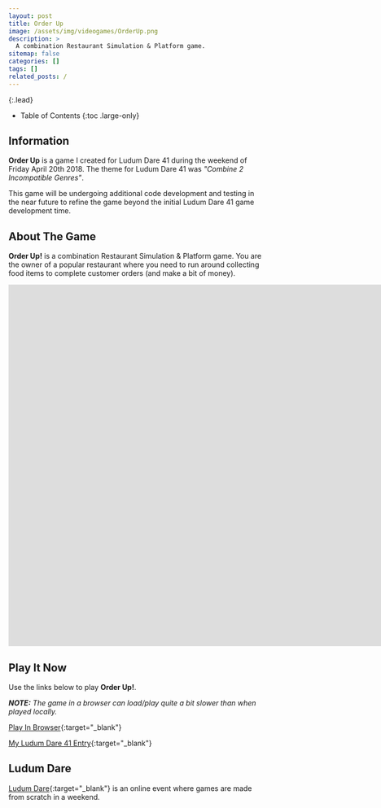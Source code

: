 ```yaml
---
layout: post
title: Order Up
image: /assets/img/videogames/OrderUp.png
description: >
  A combination Restaurant Simulation & Platform game.
sitemap: false
categories: []
tags: []
related_posts: /
---
```


{:.lead}

- Table of Contents
{:toc .large-only}

## Information

**Order Up** is a game I created for Ludum Dare 41 during the weekend of Friday April 20th 2018.  The theme for Ludum Dare 41 was *"Combine 2 Incompatible Genres"*.  

This game will be undergoing additional code development and testing in the near future to refine the game beyond the initial Ludum Dare 41 game development time.

## About The Game

**Order Up!** is a combination Restaurant Simulation & Platform game. You are the owner of a popular restaurant where you need to run around collecting food items to complete customer orders (and make a bit of money).

<div class="lead aspect-ratio sixteen-nine">

<iframe width="1903" height="711" src="https://www.youtube.com/embed/jX-_T35SlsA" frameborder="0" allow="accelerometer; autoplay; clipboard-write; encrypted-media; gyroscope; picture-in-picture" allowfullscreen></iframe>

</div>

## Play It Now

Use the links below to play **Order Up!**.

***NOTE:***  *The game in a browser can load/play quite a bit slower than when played locally.*

[Play In Browser](https://jeffreychaplin.github.io/LudumDare41_OrderUp/v2){:target="_blank"}

[My Ludum Dare 41 Entry](https://ldjam.com/events/ludum-dare/41/order-up){:target="_blank"}

## Ludum Dare

[Ludum Dare](https://ldjam.com/){:target="_blank"} is an online event where games are made from scratch in a weekend.
